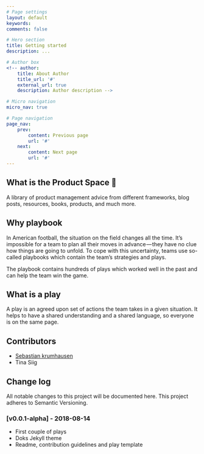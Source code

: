 ```yaml
---
# Page settings
layout: default
keywords:
comments: false

# Hero section
title: Getting started
description: ...

# Author box
<!-- author:
    title: About Author
    title_url: '#'
    external_url: true
    description: Author description -->

# Micro navigation
micro_nav: true

# Page navigation
page_nav:
    prev:
        content: Previous page
        url: '#'
    next:
        content: Next page
        url: '#'
---
```

## What is the Product Space 🚀
A library of product management advice from different frameworks, blog posts, resources, books, products, and much more.

## Why playbook
In American football, the situation on the field changes all the time. It’s impossible for a team to plan all their moves in advance — they have no clue how things are going to unfold. To cope with this uncertainty, teams use so-called playbooks which contain the team’s strategies and plays.

The playbook contains hundreds of plays which worked well in the past and can help the team win the game.

## What is a play
A play is an agreed upon set of actions the team takes in a given situation. It helps to have a shared understanding and a shared language, so everyone is on the same page.


## Contributors
- [Sebastian krumhausen](http://krumhausen.com)
- Tina Siig

## Change log
All notable changes to this project will be documented here. This project adheres to Semantic Versioning.

### [v0.0.1-alpha] - 2018-08-14
- First couple of plays
- Doks Jekyll theme
- Readme, contribution guidelines and play template
